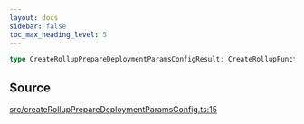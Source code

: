 ```yaml
---
layout: docs
sidebar: false
toc_max_heading_level: 5
---
```


```ts
type CreateRollupPrepareDeploymentParamsConfigResult: CreateRollupFunctionInputs[0]["config"];
```

## Source

[src/createRollupPrepareDeploymentParamsConfig.ts:15](https://github.com/OffchainLabs/arbitrum-orbit-sdk/blob/9d5595a042e42f7d6b9af10a84816c98ea30f330/src/createRollupPrepareDeploymentParamsConfig.ts#L15)
